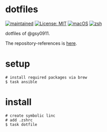 # dotfiles

[![maintained](https://img.shields.io/maintenance/yes/2023?label=maintained)](https://github.com/gsy0911/dotfiles/commits/main)
[![License: MIT](https://img.shields.io/badge/License-MIT-yellow.svg)](https://opensource.org/licenses/MIT)
[![macOS](https://img.shields.io/badge/macOS_Sonoma-14.0-green.svg)]()
[![zsh](https://img.shields.io/badge/shell-zsh-green.svg)]()


dotfiles of @gsy0911.

The repository-references is [here](./REFERENCES.md).



# setup

```
# install required packages via brew
$ task ansible
```

# install

```
# create symbolic linc
# add .zshrc
$ task dotfile
```
